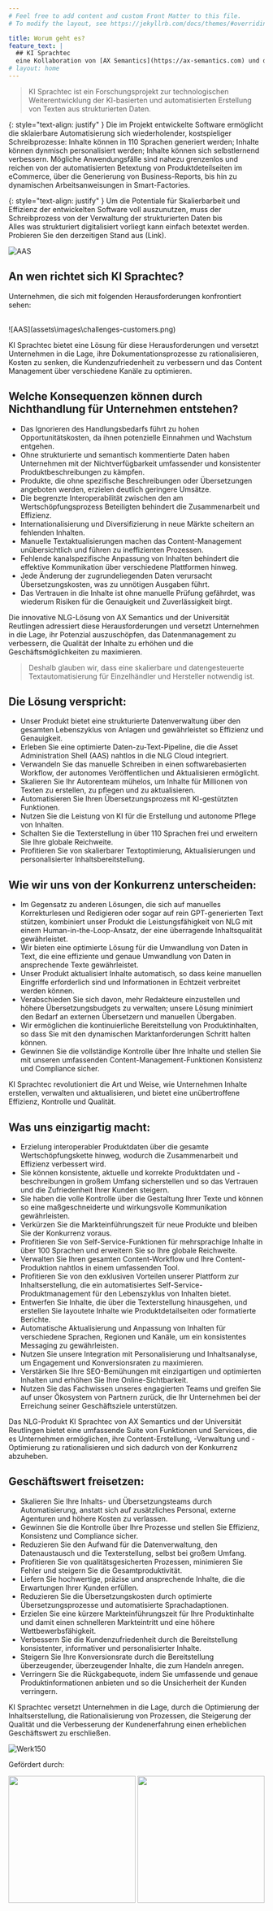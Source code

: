 ```yaml
---
# Feel free to add content and custom Front Matter to this file.
# To modify the layout, see https://jekyllrb.com/docs/themes/#overriding-theme-defaults

title: Worum geht es?
feature_text: | 
  ## KI Sprachtec
  eine Kollaboration von [AX Semantics](https://ax-semantics.com) und dem [Werk150](https://www.esb-business-school.de/forschung/wertschoepfungs-und-logistiksysteme/werk150) der ESB Business School
# layout: home
---
```



> KI Sprachtec ist ein Forschungsprojekt zur technologischen Weiterentwicklung der KI-basierten und automatisierten Erstellung von Texten aus strukturierten Daten.

{: style="text-align: justify" }
Die im Projekt entwickelte Software ermöglicht die sklaierbare Automatisierung sich wiederholender, kostspieliger Schreibprozesse: Inhalte können in 110 Sprachen generiert werden; Inhalte können dynmisch personalisiert werden; Inhalte können sich selbstlernend verbessern. Mögliche Anwendungsfälle sind nahezu grenzenlos und reichen von der automatisierten Betextung von Produktdeteilseiten im eCommerce, über die Generierung von Business-Reports, bis hin zu dynamischen Arbeitsanweisungen in Smart-Factories.

{: style="text-align: justify" }
Um die Potentiale für Skalierbarbeit und Effizienz der entwickelten Software voll auszunutzen, muss der Schreibprozess von der Verwaltung der strukturierten Daten bis  
Alles was strukturiert digitalisiert vorliegt kann einfach betextet werden. Probieren Sie den derzeitigen Stand aus (Link).


![AAS](assets\images\aas_app_ki_sprachtec.png)


## An wen richtet sich KI Sprachtec?

Unternehmen, die sich mit folgenden Herausforderungen konfrontiert sehen:

<br /> 
![AAS](assets\images\challenges-customers.png)

KI Sprachtec bietet eine Lösung für diese Herausforderungen und versetzt Unternehmen in die Lage, ihre Dokumentationsprozesse zu rationalisieren, Kosten zu senken, die Kundenzufriedenheit zu verbessern und das Content Management über verschiedene Kanäle zu optimieren.

## Welche Konsequenzen können durch Nichthandlung für Unternehmen entstehen?

* Das Ignorieren des Handlungsbedarfs führt zu hohen Opportunitätskosten, da ihnen potenzielle Einnahmen und Wachstum entgehen.
* Ohne strukturierte und semantisch kommentierte Daten haben Unternehmen mit der Nichtverfügbarkeit umfassender und konsistenter Produktbeschreibungen zu kämpfen.
* Produkte, die ohne spezifische Beschreibungen oder Übersetzungen angeboten werden, erzielen deutlich geringere Umsätze.
* Die begrenzte Interoperabilität zwischen den am Wertschöpfungsprozess Beteiligten behindert die Zusammenarbeit und Effizienz.
* Internationalisierung und Diversifizierung in neue Märkte scheitern an fehlenden Inhalten.
* Manuelle Textaktualisierungen machen das Content-Management unübersichtlich und führen zu ineffizienten Prozessen.
* Fehlende kanalspezifische Anpassung von Inhalten behindert die effektive Kommunikation über verschiedene Plattformen hinweg.
* Jede Änderung der zugrundeliegenden Daten verursacht Übersetzungskosten, was zu unnötigen Ausgaben führt.
* Das Vertrauen in die Inhalte ist ohne manuelle Prüfung gefährdet, was wiederum Risiken für die Genauigkeit und Zuverlässigkeit birgt.

Die innovative NLG-Lösung von AX Semantics und der Universität Reutlingen adressiert diese Herausforderungen und versetzt Unternehmen in die Lage, ihr Potenzial auszuschöpfen, das Datenmanagement zu verbessern, die Qualität der Inhalte zu erhöhen und die Geschäftsmöglichkeiten zu maximieren.

> Deshalb glauben wir, dass eine skalierbare und datengesteuerte Textautomatisierung für Einzelhändler und Hersteller notwendig ist.

## Die Lösung verspricht:

* Unser Produkt bietet eine strukturierte Datenverwaltung über den gesamten Lebenszyklus von Anlagen und gewährleistet so Effizienz und Genauigkeit.
* Erleben Sie eine optimierte Daten-zu-Text-Pipeline, die die Asset Administration Shell (AAS) nahtlos in die NLG Cloud integriert.
* Verwandeln Sie das manuelle Schreiben in einen softwarebasierten Workflow, der autonomes Veröffentlichen und Aktualisieren ermöglicht.
* Skalieren Sie Ihr Autorenteam mühelos, um Inhalte für Millionen von Texten zu erstellen, zu pflegen und zu aktualisieren.
* Automatisieren Sie Ihren Übersetzungsprozess mit KI-gestützten Funktionen.
* Nutzen Sie die Leistung von KI für die Erstellung und autonome Pflege von Inhalten.
* Schalten Sie die Texterstellung in über 110 Sprachen frei und erweitern Sie Ihre globale Reichweite.
* Profitieren Sie von skalierbarer Textoptimierung, Aktualisierungen und personalisierter Inhaltsbereitstellung.

## Wie wir uns von der Konkurrenz unterscheiden:

* Im Gegensatz zu anderen Lösungen, die sich auf manuelles Korrekturlesen und Redigieren oder sogar auf rein GPT-generierten Text stützen, kombiniert unser Produkt die Leistungsfähigkeit von NLG mit einem Human-in-the-Loop-Ansatz, der eine überragende Inhaltsqualität gewährleistet.
* Wir bieten eine optimierte Lösung für die Umwandlung von Daten in Text, die eine effiziente und genaue Umwandlung von Daten in ansprechende Texte gewährleistet.
* Unser Produkt aktualisiert Inhalte automatisch, so dass keine manuellen Eingriffe erforderlich sind und Informationen in Echtzeit verbreitet werden können.
* Verabschieden Sie sich davon, mehr Redakteure einzustellen und höhere Übersetzungsbudgets zu verwalten; unsere Lösung minimiert den Bedarf an externen Übersetzern und manuellen Übergaben.
* Wir ermöglichen die kontinuierliche Bereitstellung von Produktinhalten, so dass Sie mit den dynamischen Marktanforderungen Schritt halten können.
* Gewinnen Sie die vollständige Kontrolle über Ihre Inhalte und stellen Sie mit unseren umfassenden Content-Management-Funktionen Konsistenz und Compliance sicher.

KI Sprachtec revolutioniert die Art und Weise, wie Unternehmen Inhalte erstellen, verwalten und aktualisieren, und bietet eine unübertroffene Effizienz, Kontrolle und Qualität.

## Was uns einzigartig macht:

* Erzielung interoperabler Produktdaten über die gesamte Wertschöpfungskette hinweg, wodurch die Zusammenarbeit und Effizienz verbessert wird.
* Sie können konsistente, aktuelle und korrekte Produktdaten und -beschreibungen in großem Umfang sicherstellen und so das Vertrauen und die Zufriedenheit Ihrer Kunden steigern.
* Sie haben die volle Kontrolle über die Gestaltung Ihrer Texte und können so eine maßgeschneiderte und wirkungsvolle Kommunikation gewährleisten.
* Verkürzen Sie die Markteinführungszeit für neue Produkte und bleiben Sie der Konkurrenz voraus.
* Profitieren Sie von Self-Service-Funktionen für mehrsprachige Inhalte in über 100 Sprachen und erweitern Sie so Ihre globale Reichweite.
* Verwalten Sie Ihren gesamten Content-Workflow und Ihre Content-Produktion nahtlos in einem umfassenden Tool.
* Profitieren Sie von den exklusiven Vorteilen unserer Plattform zur Inhaltserstellung, die ein automatisiertes Self-Service-Produktmanagement für den Lebenszyklus von Inhalten bietet.
* Entwerfen Sie Inhalte, die über die Texterstellung hinausgehen, und erstellen Sie layoutete Inhalte wie Produktdetailseiten oder formatierte Berichte.
* Automatische Aktualisierung und Anpassung von Inhalten für verschiedene Sprachen, Regionen und Kanäle, um ein konsistentes Messaging zu gewährleisten.
* Nutzen Sie unsere Integration mit Personalisierung und Inhaltsanalyse, um Engagement und Konversionsraten zu maximieren.
* Verstärken Sie Ihre SEO-Bemühungen mit einzigartigen und optimierten Inhalten und erhöhen Sie Ihre Online-Sichtbarkeit.
* Nutzen Sie das Fachwissen unseres engagierten Teams und greifen Sie auf unser Ökosystem von Partnern zurück, die Ihr Unternehmen bei der Erreichung seiner Geschäftsziele unterstützen.

Das NLG-Produkt KI Sprachtec von AX Semantics und der Universität Reutlingen bietet eine umfassende Suite von Funktionen und Services, die es Unternehmen ermöglichen, ihre Content-Erstellung, -Verwaltung und -Optimierung zu rationalisieren und sich dadurch von der Konkurrenz abzuheben.

## Geschäftswert freisetzen:

* Skalieren Sie Ihre Inhalts- und Übersetzungsteams durch Automatisierung, anstatt sich auf zusätzliches Personal, externe Agenturen und höhere Kosten zu verlassen.
* Gewinnen Sie die Kontrolle über Ihre Prozesse und stellen Sie Effizienz, Konsistenz und Compliance sicher.
* Reduzieren Sie den Aufwand für die Datenverwaltung, den Datenaustausch und die Texterstellung, selbst bei großem Umfang.
* Profitieren Sie von qualitätsgesicherten Prozessen, minimieren Sie Fehler und steigern Sie die Gesamtproduktivität.
* Liefern Sie hochwertige, präzise und ansprechende Inhalte, die die Erwartungen Ihrer Kunden erfüllen.
* Reduzieren Sie die Übersetzungskosten durch optimierte Übersetzungsprozesse und automatisierte Sprachadaptionen.
* Erzielen Sie eine kürzere Markteinführungszeit für Ihre Produktinhalte und damit einen schnelleren Markteintritt und eine höhere Wettbewerbsfähigkeit.
* Verbessern Sie die Kundenzufriedenheit durch die Bereitstellung konsistenter, informativer und personalisierter Inhalte.
* Steigern Sie Ihre Konversionsrate durch die Bereitstellung überzeugender, überzeugender Inhalte, die zum Handeln anregen.
* Verringern Sie die Rückgabequote, indem Sie umfassende und genaue Produktinformationen anbieten und so die Unsicherheit der Kunden verringern.

KI Sprachtec versetzt Unternehmen in die Lage, durch die Optimierung der Inhaltserstellung, die Rationalisierung von Prozessen, die Steigerung der Qualität und die Verbesserung der Kundenerfahrung einen erheblichen Geschäftswert zu erschließen.

![Werk150](/assets/images/werk150.jpg)

Gefördert durch:

<img src="/assets/logos/bwlogo.jpg" width=250>
<img src="/assets/logos/investbw_full.png" width=250>